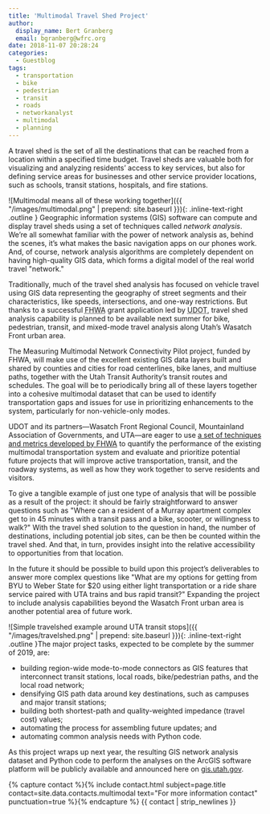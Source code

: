 ```yaml
---
title: 'Multimodal Travel Shed Project'
author:
  display_name: Bert Granberg
  email: bgranberg@wfrc.org
date: 2018-11-07 20:28:24
categories:
  - Guestblog
tags:
  - transportation
  - bike
  - pedestrian
  - transit
  - roads
  - networkanalyst
  - multimodal
  - planning
---
```


A travel shed is the set of all the destinations that can be reached from a location within a specified time budget. Travel sheds are valuable both for visualizing and analyzing residents’ access to key services, but also for defining service areas for businesses and other service provider locations, such as schools, transit stations, hospitals, and fire stations.

![Multimodal means all of these working together]({{ "/images/multimodal.png" | prepend: site.baseurl }}){: .inline-text-right .outline }
Geographic information systems (GIS) software can compute and display travel sheds using a set of techniques called _network analysis_. We’re all somewhat familiar with the power of network analysis as, behind the scenes, it’s what makes the basic navigation apps on our phones work. And, of course, network analysis algorithms are completely dependent on having high-quality GIS data, which forms a digital model of the real world travel "network."

Traditionally, much of the travel shed analysis has focused on vehicle travel using GIS data representing the geography of street segments and their characteristics, like speeds, intersections, and one-way restrictions. But thanks to a successful <abbr title="Federal Highway Administration">FHWA</abbr> grant application led by <abbr title="the Utah Department of Transportation">UDOT</abbr>, travel shed analysis capability is planned to be available next summer for bike, pedestrian, transit, and mixed-mode travel analysis along Utah’s Wasatch Front urban area. 

The Measuring Multimodal Network Connectivity Pilot project, funded by FHWA, will make use of the excellent existing GIS data layers built and shared by counties and cities for road centerlines, bike lanes, and multiuse paths, together with the Utah Transit Authority’s transit routes and schedules. The goal will be to periodically bring all of these layers together into a cohesive multimodal dataset that can be used to identify transportation gaps and issues for use in prioritizing enhancements to the system, particularly for non-vehicle-only modes. 

UDOT and its partners&mdash;Wasatch Front Regional Council, Mountainland Association of Governments, and UTA&mdash;are eager to use [a set of techniques and metrics developed by FHWA](https://www.fhwa.dot.gov/environment/bicycle_pedestrian/publications/multimodal_connectivity/fhwahep18032.pdf) to quantify the performance of the existing multimodal transportation system and evaluate and prioritize potential future projects that will improve active transportation, transit, and the roadway systems, as well as how they work together to serve residents and visitors.

To give a tangible example of just one type of analysis that will be possible as a result of the project: it should be fairly straightforward to answer questions such as "Where can a resident of a Murray apartment complex get to in 45 minutes with a transit pass and a bike, scooter, or willingness to walk?" With the travel shed solution to the question in hand, the number of destinations, including potential job sites, can be then be counted within the travel shed. And that, in turn, provides insight into the relative accessibility to opportunities from that location.

In the future it should be possible to build upon this project’s deliverables to answer more complex questions like "What are my options for getting from BYU to Weber State for $20 using either light transportation or a ride share service paired with UTA trains and bus rapid transit?" Expanding the project to include analysis capabilities beyond the Wasatch Front urban area is another potential area of future work.

![Simple travelshed example around UTA transit stops]({{ "/images/travelshed.png" | prepend: site.baseurl }}){: .inline-text-right .outline }The major project tasks, expected to be complete by the summer of 2019, are:

- building region-wide mode-to-mode connectors as GIS features that interconnect transit stations, local roads, bike/pedestrian paths, and the local road network;
- densifying GIS path data around key destinations, such as campuses and major transit stations; 
- building both shortest-path and quality-weighted impedance (travel cost) values;
- automating the process for assembling future updates; and 
- automating common analysis needs with Python code.

As this project wraps up next year, the resulting GIS network analysis dataset and Python code to perform the analyses on the ArcGIS software platform will be publicly available and announced here on [gis.utah.gov](https://gis.utah.gov).

{% capture contact %}{% include contact.html subject=page.title contact=site.data.contacts.multimodal text="For more information contact" punctuation=true %}{% endcapture %}
{{ contact | strip_newlines }}

